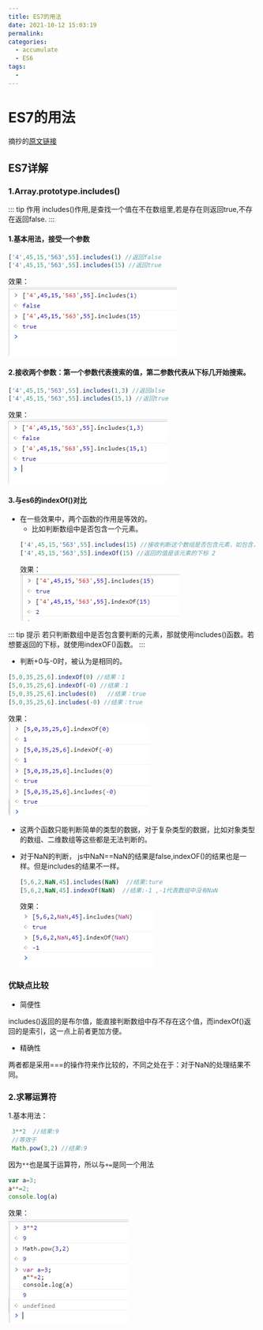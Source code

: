 ```yaml
---
title: ES7的用法
date: 2021-10-12 15:03:19
permalink: 
categories:
  - accumulate
  - ES6
tags:
  - 
---
```

# ES7的用法
摘抄的[原文链接](https://www.jianshu.com/p/13c5d002478b)
## ES7详解
###  1.Array.prototype.includes()
::: tip  作用
 includes()作用,是查找一个值在不在数组里,若是存在则返回true,不存在返回false.
:::
#### 1.基本用法，接受一个参数
```js
['4',45,15,'563',55].includes(1) //返回false
['4',45,15,'563',55].includes(15) //返回true
```
效果：<br>
![](../../.vuepress/public/images/es6/es7img1.png)

#### 2.接收两个参数：第一个参数代表搜索的值，第二参数代表从下标几开始搜索。
```js
['4',45,15,'563',55].includes(1,3) //返回alse
['4',45,15,'563',55].includes(15,1) //返回true
```
效果：<br>
![](../../.vuepress/public/images/es6/es7img2.png)

#### 3.与es6的indexOf()对比

* 在一些效果中，两个函数的作用是等效的。
   * 比如判断数组中是否包含一个元素。
   ```js
   ['4',45,15,'563',55].includes(15) //接收判断这个数组是否包含元素，如包含，返回的是true，反之，返回的值是false
   ['4',45,15,'563',55].indexOf(15) //返回的值是该元素的下标 2
   ```
   效果：<br>
  ![](../../.vuepress/public/images/es6/es7img3.png)

::: tip  提示
 若只判断数组中是否包含要判断的元素，那就使用includes()函数。若想要返回的下标，就使用indexOF()函数。
:::
   * 判断+0与-0时，被认为是相同的。
   ```js
   [5,0,35,25,6].indexOf(0) //结果：1
   [5,0,35,25,6].indexOf(-0) //结果：1
   [5,0,35,25,6].includes(0)   //结果：true
   [5,0,35,25,6].includes(-0) //结果：true
   ```
   效果：<br>
  ![](../../.vuepress/public/images/es6/es7img4.png)

   * 这两个函数只能判断简单的类型的数据，对于复杂类型的数据，比如对象类型的数组、二维数组等这些都是无法判断的。

   * 对于NaN的判断，
     js中NaN==NaN的结果是false,indexOF()的结果也是一样。但是includes的结果不一样。
     ```js
     [5,6,2,NaN,45].includes(NaN)  //结果:ture
     [5,6,2,NaN,45].indexOf(NaN)  //结果:-1 ,-1代表数组中没有NaN
     ```
      效果：<br>
     ![](../../.vuepress/public/images/es6/es7img5.png)

###  优缺点比较

* 简便性

includes()返回的是布尔值，能直接判断数组中存不存在这个值，而indexOf()返回的是索引，这一点上前者更加方便。

* 精确性

两者都是采用===的操作符来作比较的，不同之处在于：对于NaN的处理结果不同。


### 2.求幂运算符
1.基本用法：
```js
 3**2  //结果:9
 //等效于
 Math.pow(3,2) //结果:9
```
因为`**`也是属于运算符，所以与`+=`是同一个用法
```js
var a=3;
a**=2;
console.log(a)

```
效果：<br>
![](../../.vuepress/public/images/es6/es7img6.png)



